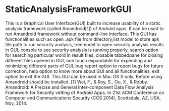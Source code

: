 # StaticAnalysisFrameworkGUI
This is a  Graphical User Interface(GUI) built to increase usability of a static analysis framework (called Amandroid[1]) of Android apps. It can be used to run Amandroid framework without command-line interface. This GUI has functionalities such as open .apk file from directory,list model to store apk file path to run security analysis, treemodel to open security analysis results in GUI, console to see security analysis is running properly, search option for searching particular word in result files, closable tabbedpane for closing different files opened in GUI, one touch expandable for expending and minimizing different parts of GUI, bug report option to report bugs for future correction, help option to know more about GUI and all functionalities, exit option to exit the GUI. This GUI can be used in Mac OS X only. Before using Amandroid should be installed. 
[1] Wei, F., & Roy, S., Ou, X., & Robby. Amandroid: A Precise and General Inter-component Data Flow Analysis Framework for Security vetting of Android Apps. In 21st ACM Conference on Computer and Communications Security (CCS 2014), Scottsdale, AZ, USA, Nov, 2014.



